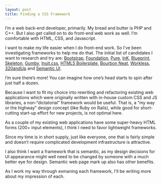 ```yaml
---
layout: post
title: Finding a CSS Framework
---
```


I’m a web back-end developer, primarily.  My bread and butter is PHP and C++.  But I also get called on to do front-end web work as well.  I’m comfortable with HTML, CSS, and Javascript.

I want to make my life easier when I do front-end work.  So I’ve been investigating frameworks to help me do that.  The initial list of candidates I want to research and try are: [Bootstrap](http://getbootstrap.com/), [Foundation](http://foundation.zurb.com/), [Pure](http://purecss.io/), [InK](http://ink.sapo.pt/), [Blueprint](http://blueprintcss.org), [Skeleton](http://www.getskeleton.com/), [Gumby](http://gumbyframework.com/), [Inuit.css](https://github.com/csswizardry/inuit.css/), [HTML5 Boilerplate](http://html5boilerplate.com/), [Bourbon Neat](http://neat.bourbon.io/), [Workless](http://workless.ikreativ.com/), [320andUp](https://gitub.com/malarkey/320andup/) and [Semantic UI](http://semantic-ui.com/).

I’m sure there’s more!  You can imagine how one’s head starts to spin after just half a dozen.

Because I want to fit my choice into rewriting and refactoring existing web applications which were originally written with in-house custom CSS and JS libraries, a non-“dictatorial” framework would be useful.   That is, a “my way or the highway” design concept (like Ruby on Rails), while good for short-cutting start-up effort for new projects, is not optimal here.

As a couple of my existing web applications have some super-heavy HTML forms (200+ input elements), I think I need to favor lightweight frameworks.

Since my time is in short supply, just like everyone, one that is fairly simple and doesn’t require complicated development infrastructure is attractive.

I also think I want a framework that is semantic, as my design decisions for UI appearance might well need to be changed by someone with a much better eye for design.  Semantic web page mark up also has other benefits.

As I work my way through exmaning each framework, I'll be writing more about my impression of each.
